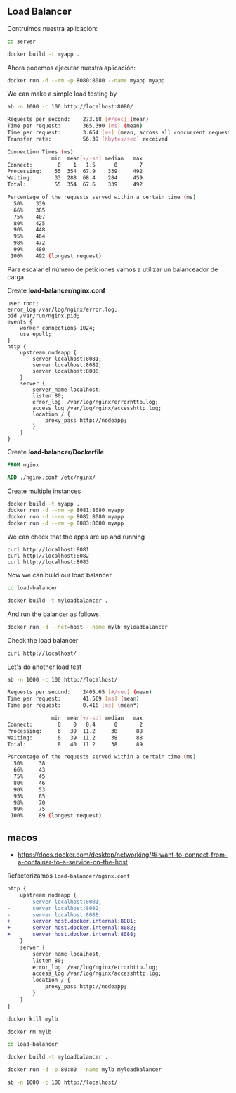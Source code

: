 ## Load Balancer

Contruimos nuestra aplicación:

```bash
cd server
```

```bash
docker build -t myapp .
```

Ahora podemos ejecutar nuestra aplicación:

```bash
docker run -d --rm -p 8080:8080 --name myapp myapp
```

We can make a simple load testing by

```bash
ab -n 1000 -c 100 http://localhost:8080/
```

```bash
Requests per second:    273.68 [#/sec] (mean)
Time per request:       365.390 [ms] (mean)
Time per request:       3.654 [ms] (mean, across all concurrent requests)
Transfer rate:          56.39 [Kbytes/sec] received

Connection Times (ms)
              min  mean[+/-sd] median   max
Connect:        0    1   1.5      0       7
Processing:    55  354  67.9    339     492
Waiting:       33  288  68.4    284     459
Total:         55  354  67.6    339     492

Percentage of the requests served within a certain time (ms)
  50%    339
  66%    385
  75%    407
  80%    425
  90%    448
  95%    464
  98%    472
  99%    480
 100%    492 (longest request)
```

Para escalar el número de peticiones vamos a utilizar un balanceador de carga.

Create __load-balancer/nginx.conf__

```
user root;
error_log /var/log/nginx/error.log;
pid /var/run/nginx.pid;
events {
    worker_connections 1024;
    use epoll;
}
http {
    upstream nodeapp {
        server localhost:8081;
        server localhost:8082;
        server localhost:8088;
    }
    server {
        server_name localhost;
        listen 80;
        error_log  /var/log/nginx/errorhttp.log;
        access_log /var/log/nginx/accesshttp.log;
        location / {
            proxy_pass http://nodeapp;
        }
    }
}
```

Create __load-balancer/Dockerfile__

```Dockerfile
FROM nginx

ADD ./nginx.conf /etc/nginx/
```

Create multiple instances

```bash
docker build -t myapp .
docker run -d --rm -p 8081:8080 myapp
docker run -d --rm -p 8082:8080 myapp
docker run -d --rm -p 8083:8080 myapp
```

We can check that the apps are up and running

```
curl http://localhost:8081
curl http://localhost:8082
curl http://localhost:8083
```

Now we can build our load balancer

```bash
cd load-balancer

docker build -t myloadbalancer .
```

And run the balancer as follows

```bash
docker run -d --net=host --name mylb myloadbalancer
```

Check the load balancer

```bash
curl http://localhost/
```

Let's do another load test

```bash
ab -n 1000 -c 100 http://localhost/
```

```bash
Requests per second:    2405.65 [#/sec] (mean)
Time per request:       41.569 [ms] (mean)
Time per request:       0.416 [ms] (mean*)

              min  mean[+/-sd] median   max
Connect:        0    0   0.4      0       2
Processing:     6   39  11.2     38      88
Waiting:        6   39  11.2     38      88
Total:          8   40  11.2     38      89

Percentage of the requests served within a certain time (ms)
  50%     38
  66%     43
  75%     45
  80%     46
  90%     53
  95%     65
  98%     70
  99%     75
 100%     89 (longest request)
```

## macos

- https://docs.docker.com/desktop/networking/#i-want-to-connect-from-a-container-to-a-service-on-the-host

Refactorizamos `load-balancer/nginx.conf`

```diff
http {
    upstream nodeapp {
-       server localhost:8081;
-       server localhost:8082;
-       server localhost:8088;
+       server host.docker.internal:8081;
+       server host.docker.internal:8082;
+       server host.docker.internal:8088;
    }
    server {
        server_name localhost;
        listen 80;
        error_log  /var/log/nginx/errorhttp.log;
        access_log /var/log/nginx/accesshttp.log;
        location / {
            proxy_pass http://nodeapp;
        }
    }
}
```

```bash
docker kill mylb
```

```bash
docker rm mylb
```

```bash
cd load-balancer

docker build -t myloadbalancer .
```

```bash
docker run -d -p 80:80 --name mylb myloadbalancer
```

```bash
ab -n 1000 -c 100 http://localhost/
```